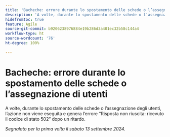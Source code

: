 ```yaml
---
title: 'Bacheche: errore durante lo spostamento delle schede o l’assegnazione di utenti'
description: 'A volte, durante lo spostamento delle schede o l’assegnazione degli utenti, l’azione non viene eseguita e genera l’errore Risposta non riuscita: ricevuto il codice di stato 502 dopo un ritardo.'
hidefromtoc: true
feature: Agile
source-git-commit: b9206238976884e19b286d3a401ec32b58c144a4
workflow-type: ht
source-wordcount: '76'
ht-degree: 100%

---
```



# Bacheche: errore durante lo spostamento delle schede o l’assegnazione di utenti

A volte, durante lo spostamento delle schede o l’assegnazione degli utenti, l’azione non viene eseguita e genera l’errore “Risposta non riuscita: ricevuto il codice di stato 502” dopo un ritardo.

_Segnalato per la prima volta il sabato 13 settembre 2024._
